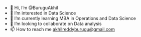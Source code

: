 - 👋 Hi, I’m @BuruguAkhil
- 👀 I’m interested in Data Science
- 🌱 I’m currently learning MBA in Operations and Data Science
- 💞️ I’m looking to collaborate on Data analysis
- 📫 How to reach me akhilreddyburugu@gmail.com

<!---
BuruguAkhil/BuruguAkhil is a ✨ special ✨ repository because its `README.md` (this file) appears on your GitHub profile.
You can click the Preview link to take a look at your changes.
--->

